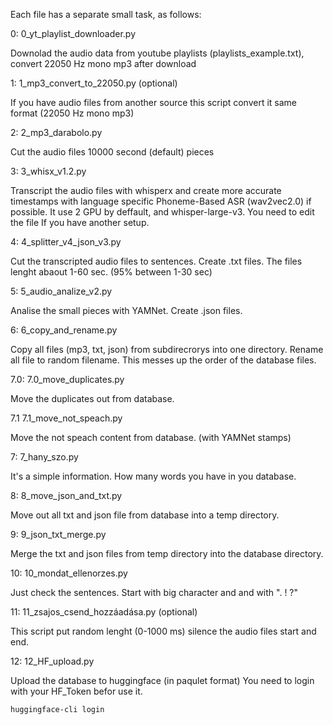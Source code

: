 Each file has a separate small task, as follows:

0: 0_yt_playlist_downloader.py

Downolad the audio data from youtube playlists (playlists_example.txt), convert 22050 Hz mono mp3 after download

1: 1_mp3_convert_to_22050.py (optional)

If you have audio files from another source this script convert it same format (22050 Hz mono mp3)

2: 2_mp3_darabolo.py

Cut the audio files 10000 second (default) pieces

3: 3_whisx_v1.2.py

Transcript the audio files with whisperx and create more accurate timestamps with language specific Phoneme-Based ASR (wav2vec2.0) if possible. It use 2 GPU by deffault, and whisper-large-v3. You need to edit the file If you have another setup.

4: 4_splitter_v4_json_v3.py

Cut the transcripted audio files to sentences. Create .txt files. The files lenght abaout 1-60 sec. (95% between 1-30 sec)

5: 5_audio_analize_v2.py

Analise the small pieces with YAMNet. Create .json files.

6: 6_copy_and_rename.py

Copy all files (mp3, txt, json) from subdirecrorys into one directory. Rename all file to random filename. This messes up the order of the database files.

7.0: 7.0_move_duplicates.py

Move the duplicates out from database.

7.1 7.1_move_not_speach.py

Move the not speach content from database. (with YAMNet stamps)

7: 7_hany_szo.py

It's a simple information. How many words you have in you database.

8: 8_move_json_and_txt.py

Move out all txt and json file from database into a temp directory.

9: 9_json_txt_merge.py

Merge the txt and json files from temp directory into the database directory.

10: 10_mondat_ellenorzes.py

Just check the sentences. Start with big character and and with ". ! ?"

11: 11_zsajos_csend_hozzáadása.py (optional)

This script put random lenght (0-1000 ms) silence the audio files start and end.

12: 12_HF_upload.py

Upload the database to huggingface (in paqulet format)
You need to login with your HF_Token befor use it.
```
huggingface-cli login
```

